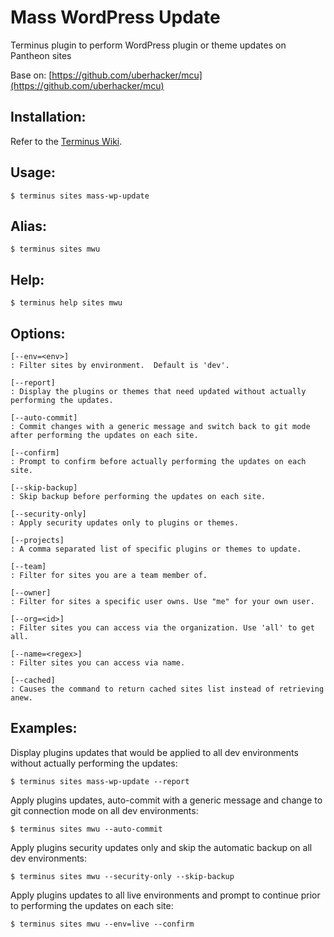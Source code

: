 # Mass WordPress Update
Terminus plugin to perform WordPress plugin or theme updates on Pantheon sites

Base on: [https://github.com/uberhacker/mcu](https://github.com/uberhacker/mcu)

## Installation:
Refer to the [Terminus Wiki](https://github.com/pantheon-systems/terminus/wiki/Plugins).

## Usage:
```
$ terminus sites mass-wp-update
```

## Alias:
```
$ terminus sites mwu
```

## Help:
```
$ terminus help sites mwu
```

## Options:
```
[--env=<env>]
: Filter sites by environment.  Default is 'dev'.

[--report]
: Display the plugins or themes that need updated without actually performing the updates.

[--auto-commit]
: Commit changes with a generic message and switch back to git mode after performing the updates on each site.

[--confirm]
: Prompt to confirm before actually performing the updates on each site.

[--skip-backup]
: Skip backup before performing the updates on each site.

[--security-only]
: Apply security updates only to plugins or themes.

[--projects]
: A comma separated list of specific plugins or themes to update.

[--team]
: Filter for sites you are a team member of.

[--owner]
: Filter for sites a specific user owns. Use "me" for your own user.

[--org=<id>]
: Filter sites you can access via the organization. Use 'all' to get all.

[--name=<regex>]
: Filter sites you can access via name.

[--cached]
: Causes the command to return cached sites list instead of retrieving anew.
```

## Examples:
Display plugins updates that would be applied to all dev environments without actually performing the updates:
```
$ terminus sites mass-wp-update --report
```
Apply plugins updates, auto-commit with a generic message and change to git connection mode on all dev environments:
```
$ terminus sites mwu --auto-commit
```
Apply plugins security updates only and skip the automatic backup on all dev environments:
```
$ terminus sites mwu --security-only --skip-backup
```
Apply plugins updates to all live environments and prompt to continue prior to performing the updates on each site:
```
$ terminus sites mwu --env=live --confirm
```

